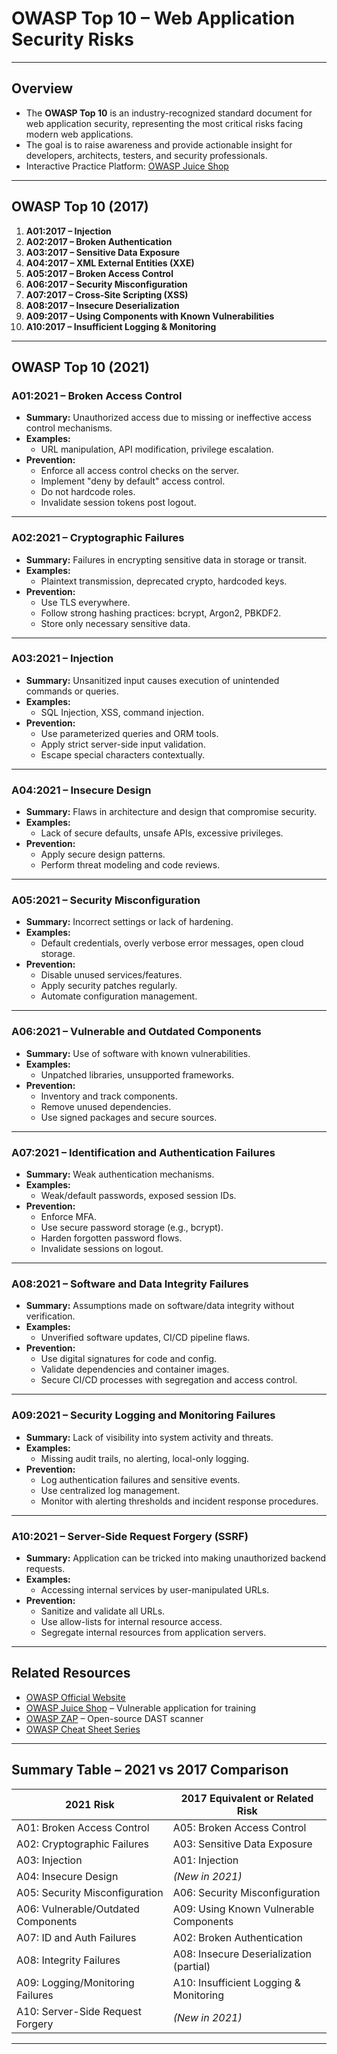 # OWASP Top 10 – Web Application Security Risks

---

## Overview

- The **OWASP Top 10** is an industry-recognized standard document for web application security, representing the most critical risks facing modern web applications.
- The goal is to raise awareness and provide actionable insight for developers, architects, testers, and security professionals.
- Interactive Practice Platform: [OWASP Juice Shop](https://juice-shop.herokuapp.com)

---

## OWASP Top 10 (2017)

1. **A01:2017 – Injection**
2. **A02:2017 – Broken Authentication**
3. **A03:2017 – Sensitive Data Exposure**
4. **A04:2017 – XML External Entities (XXE)**
5. **A05:2017 – Broken Access Control**
6. **A06:2017 – Security Misconfiguration**
7. **A07:2017 – Cross-Site Scripting (XSS)**
8. **A08:2017 – Insecure Deserialization**
9. **A09:2017 – Using Components with Known Vulnerabilities**
10. **A10:2017 – Insufficient Logging & Monitoring**

---

## OWASP Top 10 (2021)

### A01:2021 – Broken Access Control
- **Summary:** Unauthorized access due to missing or ineffective access control mechanisms.
- **Examples:**
  - URL manipulation, API modification, privilege escalation.
- **Prevention:**
  - Enforce all access control checks on the server.
  - Implement "deny by default" access control.
  - Do not hardcode roles.
  - Invalidate session tokens post logout.

---

### A02:2021 – Cryptographic Failures
- **Summary:** Failures in encrypting sensitive data in storage or transit.
- **Examples:**
  - Plaintext transmission, deprecated crypto, hardcoded keys.
- **Prevention:**
  - Use TLS everywhere.
  - Follow strong hashing practices: bcrypt, Argon2, PBKDF2.
  - Store only necessary sensitive data.

---

### A03:2021 – Injection
- **Summary:** Unsanitized input causes execution of unintended commands or queries.
- **Examples:**
  - SQL Injection, XSS, command injection.
- **Prevention:**
  - Use parameterized queries and ORM tools.
  - Apply strict server-side input validation.
  - Escape special characters contextually.

---

### A04:2021 – Insecure Design
- **Summary:** Flaws in architecture and design that compromise security.
- **Examples:**
  - Lack of secure defaults, unsafe APIs, excessive privileges.
- **Prevention:**
  - Apply secure design patterns.
  - Perform threat modeling and code reviews.

---

### A05:2021 – Security Misconfiguration
- **Summary:** Incorrect settings or lack of hardening.
- **Examples:**
  - Default credentials, overly verbose error messages, open cloud storage.
- **Prevention:**
  - Disable unused services/features.
  - Apply security patches regularly.
  - Automate configuration management.

---

### A06:2021 – Vulnerable and Outdated Components
- **Summary:** Use of software with known vulnerabilities.
- **Examples:**
  - Unpatched libraries, unsupported frameworks.
- **Prevention:**
  - Inventory and track components.
  - Remove unused dependencies.
  - Use signed packages and secure sources.

---

### A07:2021 – Identification and Authentication Failures
- **Summary:** Weak authentication mechanisms.
- **Examples:**
  - Weak/default passwords, exposed session IDs.
- **Prevention:**
  - Enforce MFA.
  - Use secure password storage (e.g., bcrypt).
  - Harden forgotten password flows.
  - Invalidate sessions on logout.

---

### A08:2021 – Software and Data Integrity Failures
- **Summary:** Assumptions made on software/data integrity without verification.
- **Examples:**
  - Unverified software updates, CI/CD pipeline flaws.
- **Prevention:**
  - Use digital signatures for code and config.
  - Validate dependencies and container images.
  - Secure CI/CD processes with segregation and access control.

---

### A09:2021 – Security Logging and Monitoring Failures
- **Summary:** Lack of visibility into system activity and threats.
- **Examples:**
  - Missing audit trails, no alerting, local-only logging.
- **Prevention:**
  - Log authentication failures and sensitive events.
  - Use centralized log management.
  - Monitor with alerting thresholds and incident response procedures.

---

### A10:2021 – Server-Side Request Forgery (SSRF)
- **Summary:** Application can be tricked into making unauthorized backend requests.
- **Examples:**
  - Accessing internal services by user-manipulated URLs.
- **Prevention:**
  - Sanitize and validate all URLs.
  - Use allow-lists for internal resource access.
  - Segregate internal resources from application servers.

---

## Related Resources

- [OWASP Official Website](https://owasp.org)
- [OWASP Juice Shop](https://juice-shop.herokuapp.com) – Vulnerable application for training
- [OWASP ZAP](https://www.zaproxy.org/) – Open-source DAST scanner
- [OWASP Cheat Sheet Series](https://cheatsheetseries.owasp.org/)

---

## Summary Table – 2021 vs 2017 Comparison

| 2021 Risk                             | 2017 Equivalent or Related Risk         |
|--------------------------------------|-----------------------------------------|
| A01: Broken Access Control           | A05: Broken Access Control              |
| A02: Cryptographic Failures          | A03: Sensitive Data Exposure            |
| A03: Injection                       | A01: Injection                          |
| A04: Insecure Design                 | *(New in 2021)*                         |
| A05: Security Misconfiguration       | A06: Security Misconfiguration          |
| A06: Vulnerable/Outdated Components  | A09: Using Known Vulnerable Components  |
| A07: ID and Auth Failures            | A02: Broken Authentication              |
| A08: Integrity Failures              | A08: Insecure Deserialization (partial) |
| A09: Logging/Monitoring Failures     | A10: Insufficient Logging & Monitoring  |
| A10: Server-Side Request Forgery     | *(New in 2021)*                         |

---

